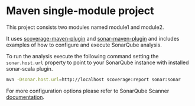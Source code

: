 Maven single-module project
===

This project consists two modules named module1 and module2.

It uses [scoverage-maven-plugin](https://github.com/scoverage/scoverage-maven-plugin) and [sonar-maven-plugin](https://docs.sonarqube.org/display/SCAN/Analyzing+with+SonarQube+Scanner+for+Maven) and includes examples of how to configure and execute SonarQube analysis.

To run the analysis execute the following command setting the `sonar.host.url` property to point to your SonarQube instance with installed sonar-scala plugin.

```bash
mvn -Dsonar.host.url=http://localhost scoverage:report sonar:sonar
```

For more configuration options please refer to SonarQube Scanner [documentation](https://docs.sonarqube.org/display/SCAN/Analyzing+with+SonarQube+Scanner+for+Gradle).
